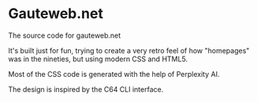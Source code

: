 # Gauteweb.net
The source code for gauteweb.net

It's built just for fun, trying to create a very retro feel of how "homepages" was in the nineties, but using modern CSS and HTML5. 

Most of the CSS code is generated with the help of Perplexity AI.

The design is inspired by the C64 CLI interface.
